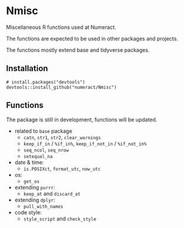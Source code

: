 # Nmisc

Miscellaneous R functions used at Numeract. 

The functions are expected to be used in other packages and projects.

The functions mostly extend base and tidyverse packages.


## Installation

```
# install.packages("devtools")
devtools::install_github("numeract/Nmisc")
```

## Functions

The package is still in development, functions will be updated.

- related to `base` package
    + `catn`, `str1`, `str2`, `clear_warnings`
    + `keep_if_in` / `%if_in%`,  `keep_if_not_in` / `%if_not_in%`
    + `seq_ncol`, `seq_nrow` 
    + `setequal_na`
- date & time:
    + `is.POSIXct`, `format_utc`, `now_utc`
- os:
    + `get_os`
- extending `purrr`:
    + `keep_at` and `discard_at`
- extending `dplyr`:
    + `pull_with_names`
- code style:
    + `style_script` and `check_style`
